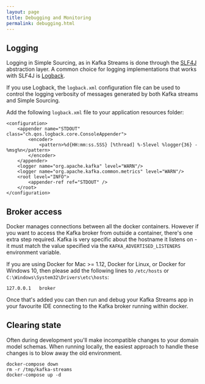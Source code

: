 ```yaml
---
layout: page
title: Debugging and Monitoring
permalink: debugging.html
---
```


## Logging

Logging in Simple Sourcing, as in Kafka Streams is done through the [SLF4J](https://www.slf4j.org/manual.html) abstraction layer.
A common choice for logging implementations that works with SLF4J is [Logback](https://logback.qos.ch/index.html).

If you use Logback, the `logback.xml` configuration file can be used to control the logging verbosity of messages generated by both Kafka streams and Simple Sourcing.

Add the following `logback.xml` file to your application resources folder:
```
<configuration>
    <appender name="STDOUT" class="ch.qos.logback.core.ConsoleAppender">
        <encoder>
            <pattern>%d{HH:mm:ss.SSS} [%thread] %-5level %logger{36} - %msg%n</pattern>
        </encoder>
    </appender>
    <logger name="org.apache.kafka" level="WARN"/>
    <logger name="org.apache.kafka.common.metrics" level="WARN"/>
    <root level="INFO">
        <appender-ref ref="STDOUT" />
    </root>
</configuration>
```

## Broker access

Docker manages connections between all the docker containers. However if you want to access the Kafka broker
from outside a container, there's one extra step required. Kafka is very specific about the hostname
it listens on - it must match the value specified via the `KAFKA_ADVERTISED_LISTENERS` environment variable.

If you are using Docker for Mac >= 1.12, Docker for Linux, or Docker for Windows 10, then please add the following lines
to `/etc/hosts` or `C:\Windows\System32\Drivers\etc\hosts`:

```
127.0.0.1	broker
```

Once that's added you can then run and debug your Kafka Streams app in your favourite IDE connecting to the Kafka
broker running within docker.

## Clearing state

Often during development you'll make incompatible changes to your domain model schemas. When running locally, the easiest
approach to handle these changes is to blow away the old environment.

```
docker-compose down
rm -r /tmp/kafka-streams
docker-compose up -d
```
